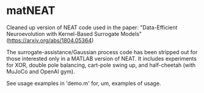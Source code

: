 # matNEAT

Cleaned up version of NEAT code used in the paper: "Data-Efficient Neuroevolution with Kernel-Based Surrogate Models" (https://arxiv.org/abs/1804.05364)

The surrogate-assistance/Gaussian process code has been stripped out for those interested only in a MATLAB version of NEAT. It includes experiments for XOR, double pole balancing, cart-pole swing up, and half-cheetah (with MuJoCo and OpenAI gym). 

See usage examples in 'demo.m' for, um, examples of usage.
